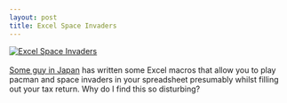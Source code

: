 ```yaml
--- 
layout: post
title: Excel Space Invaders
---
```

[![Excel Space Invaders](http://www1.plala.or.jp/chikada/vba/cellvader/cellvader_m.jpg "Excel Space Invaders")](http://www.geocities.jp/nchikada/pac/)<br /><br />[Some guy in Japan](http://www.geocities.jp/nchikada/pac/) has written some Excel macros that allow you to play pacman and space invaders in your spreadsheet presumably whilst filling out your tax return. Why do I find this so disturbing?

